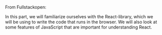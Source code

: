 From Fullstackopen:

In this part, we will familiarize ourselves with the React-library, which we will be using to write the code that runs in the browser. We will also look at some features of JavaScript that are important for understanding React.

